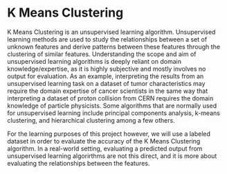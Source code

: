 # K Means Clustering

K Means Clustering is an unsupervised learning algorithm. Unsupervised learning methods are used to study the relationships between a set of unknown features and derive patterns between these features through the clustering of similar features. Understanding the scope and aim of unsupervised learning algorithms is deeply reliant on domain knowledge/expertise, as it is highly subjective and mostly involves no output for evaluation. As an example, interpreting the results from an unsupervised learning task on a dataset of tumor characteristics may require the domain expertise of cancer scientists in the same way that interpreting a dataset of proton collision from CERN requires the domain knowledge of particle physicists. Some algorithms that are normally used for unsupervised learning include principal components analysis, k-means clustering, and hierarchical clustering among a few others.

For the learning purposes of this project however, we will use a labeled dataset in order to evaluate the accuracy of the K Means Clustering algorithm. In a real-world setting, evaluating a predicted output from unsupervised learning algorirthms are not this direct, and it is more about evaluating the relationships between the features.